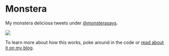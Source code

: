 # Monstera
My monstera deliciosa tweets under [@monsterasays](http://www.twitter.com/monsterasays).

![](http://sarabee.github.io/images/tweets.jpg|width=400px)

To learn more about how this works, poke around in the code or [read about it on my blog](http://sarabee.github.io/2020/04/19/plant-tweets-part-1/).
